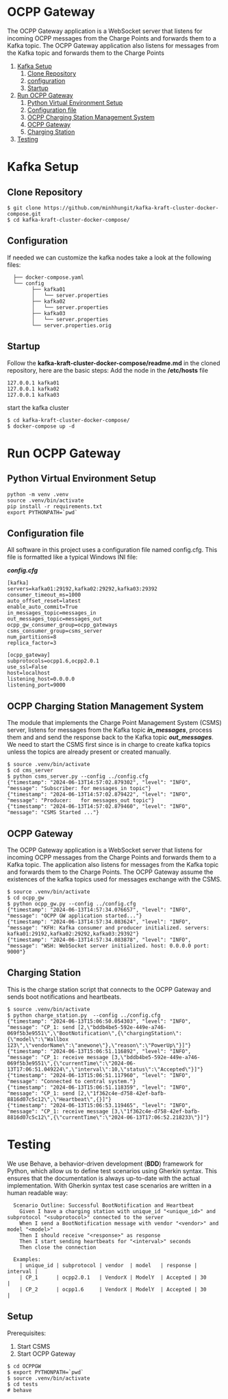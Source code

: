 

# OCPP Gateway 
The OCPP Gateway application is a WebSocket server that listens for incoming
OCPP messages from the Charge Points and forwards them to a Kafka topic. 
The OCPP Gateway application also listens for messages from the Kafka topic
and forwards them to the Charge Points

1. [Kafka Setup](#kafka-setup)
    1. [Clone Repository](#clone-repositoty)
    2. [configuration](#configuration)
    3. [Startup](#startup)
2. [Run OCPP Gateway](#run-OCPP-gateway)
    1. [Python Virtual Environment Setup](#python-virtual-environment-setup)
    2. [Configuration file](#configuration0-file)
    3. [OCPP Charging Station Management System](#ocpp-charging-Station-Management-system)
    4. [OCPP Gateway](#ocpp-gateway)
    5. [Charging Station](#charging-station)
3. [Testing](#testing)

# Kafka Setup
## Clone Repository
```
$ git clone https://github.com/minhhungit/kafka-kraft-cluster-docker-compose.git
$ cd kafka-kraft-cluster-docker-compose/
```
## Configuration
If needed we can customize the kafka nodes take a look at the following files:

```
  ├── docker-compose.yaml
  └── config
        ├── kafka01
        │   └── server.properties
        ├── kafka02
        │   └── server.properties
        ├── kafka03
        │   └── server.properties
        └── server.properties.orig
```
## Startup
Follow the **kafka-kraft-cluster-docker-compose/readme.md** in the cloned repository, here are the basic steps:
Add the node in the **/etc/hosts** file
```
127.0.0.1 kafka01
127.0.0.1 kafka02
127.0.0.1 kafka03
```
start the kafka cluster
```
$ cd kafka-kraft-cluster-docker-compose/
$ docker-compose up -d
```
# Run OCPP Gateway
## Python Virtual Environment Setup
```
python -m venv .venv
source .venv/bin/activate
pip install -r requirements.txt
export PYTHONPATH=`pwd`
```

## Configuration file
All software in this project uses a configuration file named config.cfg. 
This file is formatted like a typical Windows INI file:

***config.cfg***
```
[kafka]
servers=kafka01:29192,kafka02:29292,kafka03:29392
consumer_timeout_ms=1000
auto_offset_reset=latest
enable_auto_commit=True
in_messages_topic=messages_in
out_messages_topic=messages_out
ocpp_gw_consumer_group=ocpp_gateways
csms_consumer_group=csms_server
num_partitions=8
replica_factor=3

[ocpp_gateway]
subprotocols=ocpp1.6,ocpp2.0.1
use_ssl=False
host=localhost
listening_host=0.0.0.0
listening_port=9000
```

## OCPP Charging Station Management System
The module that implements the Charge Point Management System (CSMS) server,
listens for messages from the Kafka topic ***in_messages***, process them and and send the
response back to the Kafka topic ***out_messages***.
We need to start the CSMS first since is in charge to create kafka topics unless the topics are already present or created manually.
```
$ source .venv/bin/activate
$ cd cms_server
$ python csms_server.py --config ../config.cfg
{"timestamp": "2024-06-13T14:57:02.879302", "level": "INFO", "message": "Subscriber: for messages_in topic"}
{"timestamp": "2024-06-13T14:57:02.879422", "level": "INFO", "message": "Producer:   for messages_out topic"}
{"timestamp": "2024-06-13T14:57:02.879460", "level": "INFO", "message": "CSMS Started ..."}
```

## OCPP Gateway
The OCPP Gateway application is a WebSocket server that listens for incoming
OCPP messages from the Charge Points and forwards them to a Kafka topic. The
application also listens for messages from the Kafka topic and forwards them
to the Charge Points.
The OCPP Gateway assume the existences of the kafka topics used for messages 
exchange with the CSMS. 
```
$ source .venv/bin/activate
$ cd ocpp_gw
$ python ocpp_gw.py --config ../config.cfg
{"timestamp": "2024-06-13T14:57:34.076657", "level": "INFO", "message": "OCPP GW application started..."}
{"timestamp": "2024-06-13T14:57:34.083624", "level": "INFO", "message": "KFH: Kafka consumer and producer initialized. servers: kafka01:29192,kafka02:29292,kafka03:29392"}
{"timestamp": "2024-06-13T14:57:34.083878", "level": "INFO", "message": "WSH: WebSocket server initialized. host: 0.0.0.0 port: 9000"}
```

## Charging Station
This is the charge station script that connects to the OCPP Gateway and sends
boot notifications and heartbeats.
```
$ source .venv/bin/activate
$ python charge_station.py  --config ../config.cfg
{"timestamp": "2024-06-13T15:06:50.054303", "level": "INFO", "message": "CP_1: send [2,\"bddb4be5-592e-449e-a746-069f5b3e9551\",\"BootNotification\",{\"chargingStation\":{\"model\":\"Wallbox 123\",\"vendorName\":\"anewone\"},\"reason\":\"PowerUp\"}]"}
{"timestamp": "2024-06-13T15:06:51.116892", "level": "INFO", "message": "CP_1: receive message [3,\"bddb4be5-592e-449e-a746-069f5b3e9551\",{\"currentTime\":\"2024-06-13T17:06:51.049224\",\"interval\":10,\"status\":\"Accepted\"}]"}
{"timestamp": "2024-06-13T15:06:51.117960", "level": "INFO", "message": "Connected to central system."}
{"timestamp": "2024-06-13T15:06:51.118359", "level": "INFO", "message": "CP_1: send [2,\"1f362c4e-d758-42ef-bafb-8816d07c5c12\",\"Heartbeat\",{}]"}
{"timestamp": "2024-06-13T15:06:53.119465", "level": "INFO", "message": "CP_1: receive message [3,\"1f362c4e-d758-42ef-bafb-8816d07c5c12\",{\"currentTime\":\"2024-06-13T17:06:52.218233\"}]"}
```

# Testing
We use Behave, a behavior-driven development (**BDD**) framework for Python, which allow us to define test scenarios using Gherkin syntax. 
This ensures that the documentation is always up-to-date with the actual implementation. 
With Gherkin syntax test case scenarios are written in a human readable way:
```
  Scenario Outline: Successful BootNotification and Heartbeat
    Given I have a charging station with unique_id "<unique_id>" and subprotocol "<subprotocol>" connected to the server
    When I send a BootNotification message with vendor "<vendor>" and model "<model>"
    Then I should receive "<response>" as response
    Then I start sending heartbeats for "<interval>" seconds
    Then close the connection

  Examples:
    | unique_id | subprotocol | vendor  | model   | response | interval |
    | CP_1      | ocpp2.0.1   | VendorX | ModelY  | Accepted | 30       |
    | CP_2      | ocpp1.6     | VendorX | ModelY  | Accepted | 30       |
```

## Setup
Prerequisites: 
  1. Start CSMS
  2. Start OCPP Gateway

```
$ cd OCPPGW
$ export PYTHONPATH=`pwd`
$ source .venv/bin/activate
$ cd tests
# behave
```

